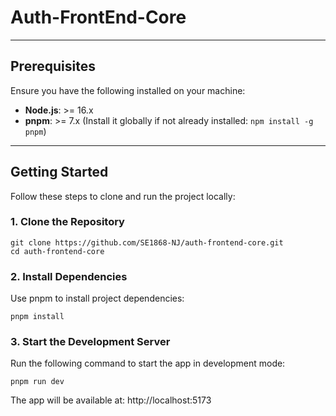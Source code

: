 # Auth-FrontEnd-Core

---

## Prerequisites

Ensure you have the following installed on your machine:

- **Node.js**: >= 16.x
- **pnpm**: >= 7.x (Install it globally if not already installed: `npm install -g pnpm`)

---

## Getting Started

Follow these steps to clone and run the project locally:

### 1. Clone the Repository

```
git clone https://github.com/SE1868-NJ/auth-frontend-core.git
cd auth-frontend-core
```

### 2. Install Dependencies

Use pnpm to install project dependencies:

```
pnpm install
```

### 3. Start the Development Server

Run the following command to start the app in development mode:

```
pnpm run dev
```

The app will be available at: http://localhost:5173
